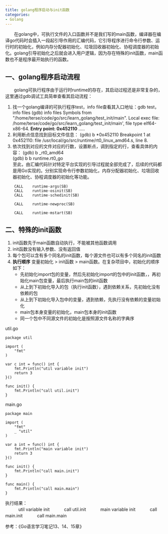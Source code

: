 ```yaml
---
title: golang程序启动与init函数
categories:
- Golang
---
```


　　在golang中，可执行文件的入口函数并不是我们写的main函数，编译器在编译go代码时会插入一段起引导作用的汇编代码，它引导程序进行命令行参数、运行时的初始化，例如内存分配器初始化、垃圾回收器初始化、协程调度器的初始化。golang引导初始化之后就会进入用户逻辑，因为存在特殊的init函数，main函数也不是程序最开始执行的函数。

## 一、golang程序启动流程
　　golang可执行程序由于运行时runtime的存在，其启动过程还是非常复杂的，这里通过gdb调试工具简单查看其启动流程：  
1. 找一个golang编译的可执行程序test，info file查看其入口地址：gdb test，info files
(gdb) info files
Symbols from "/home/terse/code/go/src/learn_golang/test_init/main".
Local exec file:
	/home/terse/code/go/src/learn_golang/test_init/main', 
    file type elf64-x86-64.
	**Entry point: 0x452110**
	.....
2. 利用断点信息找到目标文件信息：
(gdb) b *0x452110
Breakpoint 1 at 0x452110: file /usr/local/go/src/runtime/rt0_linux_amd64.s, line 8.
3. 依次找到对应的文件对应的行数，设置断点，调到指定的行，查看具体的内容：
(gdb) b _rt0_amd64  
(gdb) b b runtime.rt0_go  
至此，由汇编代码针对特定平台实现的引导过程就全部完成了，后续的代码都是用Go实现的。分别实现命令行参数初始化，内存分配器初始化、垃圾回收器初始化、协程调度器的初始化等功能。
```
	CALL	runtime·args(SB)
	CALL	runtime·osinit(SB)
	CALL	runtime·schedinit(SB)

	CALL	runtime·newproc(SB)

	CALL	runtime·mstart(SB)
```

## 二、特殊的init函数
1. init函数先于main函数自动执行，不能被其他函数调用
2. init函数没有输入参数、没有返回值
3. 每个包可以含有多个同名的init函数，每个源文件也可以有多个同名的init函数
4. **执行顺序** 变量初始化 > init函数 > main函数。在复杂项目中，初始化的顺序如下：
	- 先初始化import包的变量，然后先初始化import的包中的init函数，，再初始化main包变量，最后执行main包的init函数
	- 从上到下初始化导入的包（执行init函数），遇到依赖关系，先初始化没有依赖的包
	- 从上到下初始化导入包中的变量，遇到依赖，先执行没有依赖的变量初始化
	- main包本身变量的初始化，main包本身的init函数
	- 同一个包中不同源文件的初始化是按照源文件名称的字典序

util.go
```
package util

import (
	"fmt"
)

var c int = func() int {
	fmt.Println("util variable init")
	return 3
}()

func init() {
	fmt.Println("call util.init")
}
```

main.go
```
package main

import (
	"fmt"
	_ "util"
)

var a int = func() int {
	fmt.Println("main variable init")
	return 3
}()

func init() {
	fmt.Println("call main.init")
}

func main() {
	fmt.Println("call main.main")
}
```
执行结果：  
　　　util variable init
　　　call util.init
　　　main variable init
　　　call main.init
　　　call main.main


参考：《Go语言学习笔记13、14、15章》
